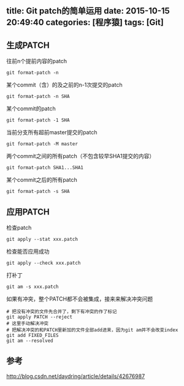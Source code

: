 title: Git patch的简单运用
date: 2015-10-15 20:49:40
categories: [程序猿]
tags: [Git]
---

## 生成PATCH

往前n个提前内容的patch
```
git format-patch -n
```

某个commit（含）的及之前的n-1次提交的patch
```
git format-patch -n SHA
```
<!--more-->
某个commit的patch
```
git format-patch -1 SHA
```

当前分支所有超前master提交的patch
```
git format-patch -M master
```

两个commit之间的所有patch（不包含较早SHA1提交的内容）
```
git format-patch SHA1...SHA1
```

某个commit之后的所有patch
```
git format-patch -s SHA
```

## 应用PATCH
检查patch
```
git apply --stat xxx.patch
```

检查能否应用成功
```
git apply --check xxx.patch
```

打补丁
```
git am -s xxx.patch
```

如果有冲突，整个PATCH都不会被集成，接来来解决冲突问题
```
# 把没有冲突的文件先合并了，剩下有冲突的作了标记
git apply PATCH --reject
# 这里手动解决冲突
# 把解决冲突的和PATCH里新加的文件全部add进来，因为git am并不会改变index
git add FIXED_FILES
git am --resolved
```

## 参考
http://blog.csdn.net/daydring/article/details/42676987
